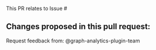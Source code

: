 This PR relates to Issue #

Changes proposed in this pull request:
- 

Request feedback from: @graph-analytics-plugin-team
